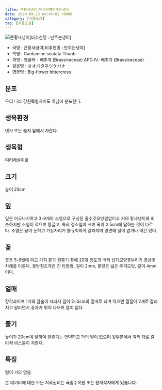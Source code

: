 ```yaml
---
title: 큰황새냉이_비추천명만주논냉이
date: 2024-09-23 04:44:02 +0800
category: [식물도감]
tag: [식물도감]
---
```




![큰황새냉이[비추천명 : 만주논냉이]](/fileUpload/plants/basic/Cruciferae/Cardamine/8467/1_th2.JPG)
- 국명 : 큰황새냉이[비추천명 : 만주논냉이]
- 학명 : Cardamine scutata Thunb.
- 과명 : 앵글러 - 배추과 (Brassicaceae) APG Ⅳ- 배추과 (Brassicaceae)
- 일본명 : オオバタネツケバナ
- 영문명 : Big-flower bittercress


## 분포
우리 나라 강원특별자치도 이남에 분포한다.
## 생육환경
냇가 또는 습지 옆에서 자란다.
## 생육형
여러해살이풀
## 크기
높이 20cm
## 잎
잎은 어긋나기하고 3-9개의 소엽으로 구성된 홀수깃모양겹잎이고 거의 황새냉이와 비슷하지만 소엽이 적으며 둥글고, 특히 정소엽이 크며 폭이 2.5cm에 달하는 것이 다르다. 소엽은 끝이 둔하고 가장자리가 불규칙하게 갈라지며 양면에 털이 없거나 약간 있다.
## 꽃
꽃은 5-6월에 피고 가지 끝과 원줄기 끝에 20개 정도의 백색 십자모양꽃부리가 총상꽃차례를 이룬다. 꽃받침조각은 긴 타원형, 길이 2mm, 꽃잎은 넓은 주걱모양, 길이 4mm이다.
## 열매
장각과이며 1개의 암술이 자라서 길이 2~3cm의 열매로 되며 익으면 껍질이 2개로 갈라지고 말리면서 종자가 튀어 나오며 털이 없다.
## 줄기
높이가 20cm에 달하며 원줄기는 연약하고 거의 털이 없으며 윗부분에서 여러 대로 갈라져 비스듬히 자란다.
## 특징
털이 거의 없음






본 데이터에 대한 모든 저작권리는 국립수목원 또는 원저작자에게 있습니다.
